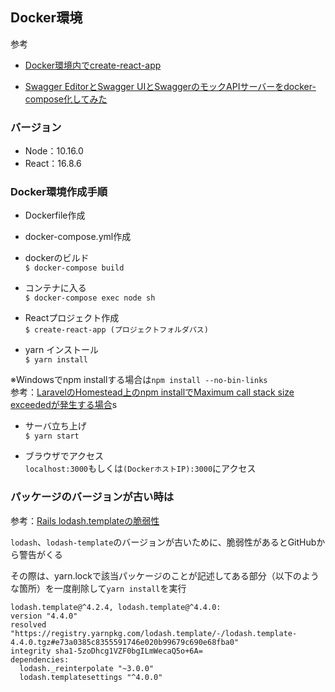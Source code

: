 ## Docker環境
参考
- [Docker環境内でcreate-react-app](https://qiita.com/mii288/items/aac597bc02575831ea90)

- [Swagger EditorとSwagger UIとSwaggerのモックAPIサーバーをdocker-compose化してみた](https://qiita.com/matsuda_chikara/items/a4119a972535a4b69201)

### バージョン
- Node：10.16.0
- React：16.8.6

### Docker環境作成手順
- Dockerfile作成

- docker-compose.yml作成

- dockerのビルド  
`$ docker-compose build`

- コンテナに入る  
`$ docker-compose exec node sh`

- Reactプロジェクト作成  
`$ create-react-app (プロジェクトフォルダパス)`

- yarn インストール  
`$ yarn install`

※Windowsでnpm installする場合は`npm install --no-bin-links`  
参考：[LaravelのHomestead上のnpm installでMaximum call stack size exceededが発生する場合](https://qiita.com/asuzuki2008/items/acc963569526ff941619)s

- サーバ立ち上げ  
`$ yarn start`

- ブラウザでアクセス  
`localhost:3000`もしくは`(DockerホストIP):3000`にアクセス

### パッケージのバージョンが古い時は
参考：[Rails lodash.templateの脆弱性](https://qiita.com/sakakinn/items/f55ee3bdd6cce92a4fde)

`lodash`、`lodash-template`のバージョンが古いために、脆弱性があるとGitHubから警告がくる

その際は、yarn.lockで該当パッケージのことが記述してある部分（以下のような箇所）を一度削除して`yarn install`を実行
```
lodash.template@^4.2.4, lodash.template@^4.4.0:
version "4.4.0"
resolved "https://registry.yarnpkg.com/lodash.template/-/lodash.template-4.4.0.tgz#e73a0385c8355591746e020b99679c690e68fba0"
integrity sha1-5zoDhcg1VZF0bgILmWecaQ5o+6A=
dependencies:
  lodash._reinterpolate "~3.0.0"
  lodash.templatesettings "^4.0.0"
```
